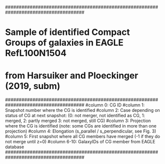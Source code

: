 #####################################################################################
# Sample of identified Compact Groups of galaxies in EAGLE RefL100N1504
# from Harsuiker and Ploeckinger (2019, subm) 
#####################################################################################
#column 0: CG ID
#column 1: Snapshot number where the CG is identified
#column 2: Case depending on status of CG at next snapshot: (0: not merger, not identified as CG, 1: merged, 2: partly merged 3: not merged, still CG) 
#column 3: Projection where the CG is identified (note: some CGs are identified in more than one projection)
#column 4: Elongation (s_parallel / s_perpendicular, see Fig. 3)
#column 5: First snapshot where all CG members have merged  (-1 if they do not merge until z=0)
#column 6-10: GalaxyIDs of CG member from EAGLE database 
#####################################################################################
